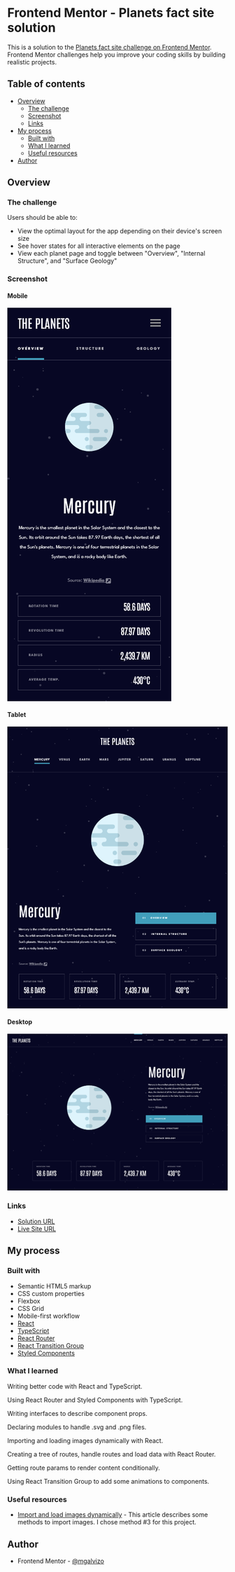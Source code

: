 # Frontend Mentor - Planets fact site solution

This is a solution to the [Planets fact site challenge on Frontend Mentor](https://www.frontendmentor.io/challenges/planets-fact-site-gazqN8w_f). Frontend Mentor challenges help you improve your coding skills by building realistic projects.

## Table of contents

-   [Overview](#overview)
    -   [The challenge](#the-challenge)
    -   [Screenshot](#screenshot)
    -   [Links](#links)
-   [My process](#my-process)
    -   [Built with](#built-with)
    -   [What I learned](#what-i-learned)
    -   [Useful resources](#useful-resources)
-   [Author](#author)

## Overview

### The challenge

Users should be able to:

-   View the optimal layout for the app depending on their device's screen size
-   See hover states for all interactive elements on the page
-   View each planet page and toggle between "Overview", "Internal Structure", and "Surface Geology"

### Screenshot

#### Mobile

![](./screenshots/mobile.png)

#### Tablet

![](./screenshots/tablet.png)

#### Desktop

![](./screenshots/desktop.png)

### Links

-   [Solution URL](https://your-solution-url.com)
-   [Live Site URL](https://mgalvizo.github.io/planets-fact-site/)

## My process

### Built with

-   Semantic HTML5 markup
-   CSS custom properties
-   Flexbox
-   CSS Grid
-   Mobile-first workflow
-   [React](https://reactjs.org/)
-   [TypeScript](https://www.typescriptlang.org/)
-   [React Router](https://reactrouter.com/en/main)
-   [React Transition Group](http://reactcommunity.org/react-transition-group/)
-   [Styled Components](https://styled-components.com/)

### What I learned

Writing better code with React and TypeScript.

Using React Router and Styled Components with TypeScript.

Writing interfaces to describe component props.

Declaring modules to handle .svg and .png files.

Importing and loading images dynamically with React.

Creating a tree of routes, handle routes and load data with React Router.

Getting route params to render content conditionally.

Using React Transition Group to add some animations to components.

### Useful resources

-   [Import and load images dynamically](https://medium.com/react-courses/5-top-methods-to-import-and-load-images-dynamically-on-cra-react-local-production-build-855d3ba3e704) - This article describes some methods to import images. I chose method #3 for this project.

## Author

-   Frontend Mentor - [@mgalvizo](https://www.frontendmentor.io/profile/mgalvizo)
